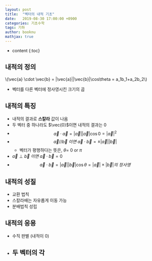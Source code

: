 ```yaml
---
layout: post
title:  "벡터의 내적 기초"
date:   2019-08-30 17:00:00 +0900
categories: 기초수학
tags: 기하
author: booknu
mathjax: true
---
```


* content
{:toc}
## 내적의 정의

\\(\vec{a} \cdot \vec{b} = |\vec{a}||\vec{b}|\cos\theta = a_1b_1+a_2b_2\\)

- 벡터를 다른 벡터에 정사영시킨 크기의 곱

## 내적의 특징

- 내적의 결과로 **스칼라** 값이 나옴
- 두 벡터 중 하나라도 $\vec{0}$이면 내적의 결과는 $0$
- $$\vec{a} \cdot \vec{a} = |\vec{a}||\vec{a}|\cos0 = |\vec{a}|^2$$
- $$\vec{a}//\vec{b}\ 이면\ \vec{a}\cdot \vec{b} = \pm|\vec{a}||\vec{b}| $$
  - 벡터가 평행하다는 뜻은, $\theta=$ $0$ or $\pi$
- $\vec{a} \perp \vec{b}\ 이면\ \vec{a} \cdot \vec{b} = 0$
- $$\vec{a} \cdot \vec{b} = |\vec{a}||\vec{b}|\cos\theta=|\vec{a}|\times|\vec{b}|의\ 정사영$$

## 내적의 성질

- 교환 법칙
- 스칼라배는 자유롭게 이동 가능
- 분배법칙 성립

## 내적의 응용

- 수직 판별 (내적이 $0$)
- 두 벡터의 각
  - 


